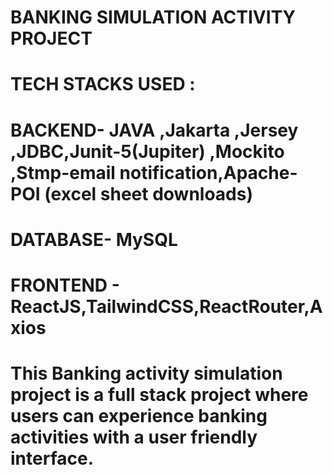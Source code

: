 # BANKING SIMULATION ACTIVITY PROJECT
# TECH STACKS USED :
# BACKEND- JAVA ,Jakarta ,Jersey ,JDBC,Junit-5(Jupiter) ,Mockito ,Stmp-email notification,Apache-POI (excel sheet downloads)
# DATABASE- MySQL
# FRONTEND - ReactJS,TailwindCSS,ReactRouter,Axios
# This Banking activity simulation project is a full stack project where users can experience banking activities with a user friendly interface.